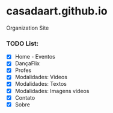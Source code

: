 # casadaart.github.io
Organization Site

### TODO List: 

- [x] Home - Eventos
- [x] DançaFlix
- [x] Profes
- [x] Modalidades: Vídeos
- [x] Modalidades: Textos
- [x] Modalidades: Imagens vídeos
- [x] Contato
- [x] Sobre